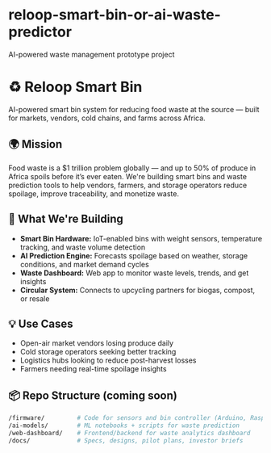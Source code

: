 # reloop-smart-bin-or-ai-waste-predictor
AI-powered waste management prototype project
# ♻️ Reloop Smart Bin

AI-powered smart bin system for reducing food waste at the source — built for markets, vendors, cold chains, and farms across Africa.

## 🌍 Mission

Food waste is a $1 trillion problem globally — and up to 50% of produce in Africa spoils before it’s ever eaten. We're building smart bins and waste prediction tools to help vendors, farmers, and storage operators reduce spoilage, improve traceability, and monetize waste.

## 🔧 What We're Building

- **Smart Bin Hardware:** IoT-enabled bins with weight sensors, temperature tracking, and waste volume detection
- **AI Prediction Engine:** Forecasts spoilage based on weather, storage conditions, and market demand cycles
- **Waste Dashboard:** Web app to monitor waste levels, trends, and get insights
- **Circular System:** Connects to upcycling partners for biogas, compost, or resale

## 💡 Use Cases

- Open-air market vendors losing produce daily
- Cold storage operators seeking better tracking
- Logistics hubs looking to reduce post-harvest losses
- Farmers needing real-time spoilage insights

## 📦 Repo Structure (coming soon)

```bash
/firmware/         # Code for sensors and bin controller (Arduino, Raspberry Pi)
/ai-models/        # ML notebooks + scripts for waste prediction
/web-dashboard/    # Frontend/backend for waste analytics dashboard
/docs/             # Specs, designs, pilot plans, investor briefs